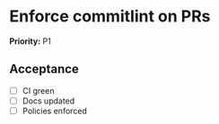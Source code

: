 # Enforce commitlint on PRs

**Priority:** P1

## Acceptance

- [ ] CI green
- [ ] Docs updated
- [ ] Policies enforced
